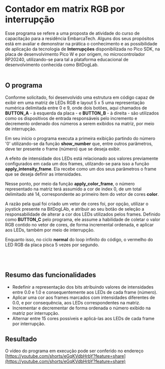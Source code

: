 # Contador em matrix RGB por interrupção
    


Esse programa se refere a uma proposta de atividade do curso de capacitação para a residência EmbarcaTech. Alguns dos seus propósitos está em avaliar e demonstrar na prática o conhecimento e as possibilidade de aplicação da tecnologia de **Interrupções** disponibilizada no Pico SDK, na placa de desenvolvimento Pico W e por origem, no microcontrolador RP20240, utilizando-se para tal a plataforma educacional de desenvolvimento conhecida como BitDogLab.<br><br>


## O programa

Conforme solicitado, foi desenvolvido uma estrutura em código capaz de exibir em uma matriz de LEDs RGB e layout 5 x 5 uma representação numérica delimitada entre 0 e 9, onde dois botões, aqui chamados de **BUTTON_A** - à esquerda da placa - e **BUTTON_B** - à direita - são utilizados como os dispositivos de entrada responsáveis pelo incremento e decremento ordenado dos números a serem exibidos na matriz, por meio de interrupção.

Em seu início o programa executa a primeira exibição partindo do número '0' utilizando-se da função **show_number** que, entre outros parâmetros, deve ter presente o frame (número) que se deseja exibir. 

A efeito de intensidade dos LEDs está relacionado aos valores previamente configurados em cada um dos frames, utilzando-se para isso a função **apply_intensity_frame**. Ela recebe como um dos seus parâmetros o frame que se deseja definir as intensidades. 

Nesse ponto, por meio da função **apply_color_frame**, o número representado na matriz terá assumido a cor de index 0, de um total delimitado até 14, correspondente ao primeiro item do vetor de cores **color**. 
 
A razão pela qual foi criado um vetor de cores foi, por opção, utilizar o joystick presente na BitDogLAb, e atribuir ao seu botão de seleção a responsabilidade de alterar a cor dos LEDs utilizados pelos frames. 
Definido como **BUTTON_C** pelo programa, ele assume a habilidade de coletar o valor RGB contido no vetor de cores, de forma incremental ordenada, e aplicar aos LEDs, também por meio de interrupção.

Enquanto isso, no ciclo **normal** do loop infinito do código, o vermelho do LED RGB da placa pisca 5 vezes por segundo.

<br><br>
 
## Resumo das funcionalidades

- Redefinir a representação dos bits atribuindo valores de intensidades entre 0.0 e 1.0 e consequentemente aos LEDs de cada frame (número).
- Aplicar uma cor aos frames marcados com intensidades diferentes de 0.0, e por consequência, aos LEDs correspondentes na matriz.
- Incrementar e decrementar de forma ordenada o número exibido na matriz por interrupção.
- Alternar entre 15 cores possíveis e aplicá-las aos LEDs de cada frame por interrupção.


## Resultado
O vídeo do programa em execução pode ser conferido no endereço [https://youtube.com/shorts/eGqKVdbHrbY?feature=share](https://youtube.com/shorts/eGqKVdbHrbY?feature=share)
 
